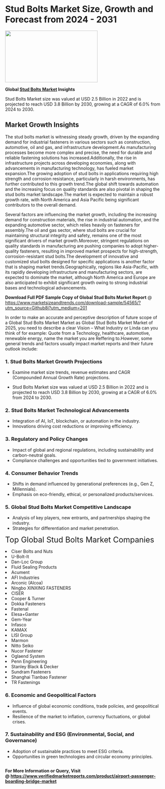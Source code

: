 <H1>Stud Bolts Market Size, Growth and Forecast from 2024 - 2031</H1><img class="aligncenter size-medium wp-image-584254" src="https://thirdeyenews.in/wp-content/uploads/2024/09/Global-Market-Research-300x168.jpeg" alt="" width="300" height="168" /><p><strong>Global&nbsp;<a href="https://www.marketsizeandtrends.com/download-sample/54565/?utm_source=Github8j?utm_medium=201">Stud Bolts Market</a> Insights</strong></p><p>Stud Bolts Market size was valued at USD 2.5 Billion in 2022 and is projected to reach USD 3.8 Billion by 2030, growing at a CAGR of 6.0% from 2024 to 2030.</p><p><h2>Market Growth Insights</h2> <p>The stud bolts market is witnessing steady growth, driven by the expanding demand for industrial fasteners in various sectors such as construction, automotive, oil and gas, and infrastructure development.As manufacturing processes become more complex and precise, the need for durable and reliable fastening solutions has increased.Additionally, the rise in infrastructure projects across developing economies, along with advancements in manufacturing technology, has fueled market expansion.The growing adoption of stud bolts in applications requiring high strength and corrosion resistance, particularly in harsh environments, has further contributed to this growth trend.The global shift towards automation and the increasing focus on quality standards are also pivotal in shaping the stud bolts market landscape.The market is expected to maintain a robust growth rate, with North America and Asia Pacific being significant contributors to the overall demand.</p> <p>Several factors are influencing the market growth, including the increasing demand for construction materials, the rise in industrial automation, and the expanding automotive sector, which relies heavily on fasteners for assembly.The oil and gas sector, where stud bolts are crucial for maintaining structural integrity and safety, remains one of the most significant drivers of market growth.Moreover, stringent regulations on quality standards in manufacturing are pushing companies to adopt higher-quality fasteners, resulting in improved market prospects for high-strength, corrosion-resistant stud bolts.The development of innovative and customized stud bolts designed for specific applications is another factor that is shaping market trends.Geographically, regions like Asia-Pacific, with its rapidly developing infrastructure and manufacturing sectors, are expected to dominate the market, although North America and Europe are also anticipated to exhibit significant growth owing to strong industrial bases and technological advancements.</p> <p><span class=""><strong>Download Full PDF Sample Copy of Global Stud Bolts Market Report</strong> @ <a href="https://www.marketsizeandtrends.com/download-sample/54565/?utm_source=Github8j?utm_medium=201" target="_blank">https://www.marketsizeandtrends.com/download-sample/54565/?utm_source=Github8j?utm_medium=201</a></span></p><p>In order to make an accurate and perceptive description of future scope of a Global&nbsp;Stud Bolts Market Market as Global&nbsp;Stud Bolts Market Market of 2025, you need to describe a clear Vision &ndash; What Industry or Linda can you think of for example: Quote from a Technology, healthcare, automotive, renewable energy, name the market you are Reffering to.However, some general trends and factors usually impact market reports and their future outlook include:</p><h3>1.&nbsp;<strong>Stud Bolts Market Growth Projections</strong></h3><ul><li>Examine market size trends, revenue estimates and CAGR (Compounded Annual Growth Rate) projections.</li><li><p>Stud Bolts Market size was valued at USD 2.5 Billion in 2022 and is projected to reach USD 3.8 Billion by 2030, growing at a CAGR of 6.0% from 2024 to 2030.</p></li></ul><h3>2.&nbsp;<strong>Stud Bolts Market Technological Advancements</strong></h3><ul><li>Integration of AI, IoT, blockchain, or automation in the industry.</li><li>Innovations driving cost reductions or improving efficiency.</li></ul><h3>3.&nbsp;<strong>Regulatory and Policy Changes</strong></h3><ul><li>Impact of global and regional regulations, including sustainability and carbon-neutral goals.</li><li>Compliance challenges and opportunities tied to government initiatives.</li></ul><h3>4.&nbsp;<strong>Consumer Behavior Trends</strong></h3><ul><li>Shifts in demand influenced by generational preferences (e.g., Gen Z, Millennials).</li><li>Emphasis on eco-friendly, ethical, or personalized products/services.</li></ul><h3>5.&nbsp;<strong>Global Stud Bolts Market Competitive Landscape</strong></h3><ul><li>Analysis of key players, new entrants, and partnerships shaping the industry.</li><li>Strategies for differentiation and market penetration.</li></ul><p data-pm-slice="1 1 []"><span style="color: inherit; font-family: inherit; font-size: 25px;">Top Global Stud Bolts Market Companies</span></p><div class="" data-test-id=""><p><li>Ciser Bolts and Nuts</li><li> U-Bolt-It</li><li> Dan-Loc Group</li><li> Fluid Sealing Products</li><li> Acument</li><li> AFI Industries</li><li> Arconic (Alcoa)</li><li> Ningbo XINXING FASTENERS</li><li> CISER</li><li> Cooper & Turner</li><li> Dokka Fasteners</li><li> Fastenal</li><li> Elesa+Ganter</li><li> Gem-Year</li><li> Infasco</li><li> KAMAX</li><li> LISI Group</li><li> Marmon</li><li> Nitto Seiko</li><li> Nucor Fastener</li><li> Oglaend System</li><li> Penn Engineering</li><li> Stanley Black & Decker</li><li> Sundram Fasteners</li><li> Shanghai Tianbao Fastener</li><li> TR Fastenings</li></p></div><h3>6.&nbsp;<strong>Economic and Geopolitical Factors</strong></h3><ul><li>Influence of global economic conditions, trade policies, and geopolitical events.</li><li>Resilience of the market to inflation, currency fluctuations, or global crises.</li></ul><h3>7.&nbsp;<strong>Sustainability and ESG (Environmental, Social, and Governance)</strong></h3><ul><li>Adoption of sustainable practices to meet ESG criteria.</li><li>Opportunities in green technologies and circular economy principles.</li></ul><h2><strong style="font-size: 14px;">For More Information or Query, Visit @&nbsp;</strong><a style="background-color: #ffffff; font-size: 14px;" href="https://www.marketsizeandtrends.com/report/stud-bolts-market/" target="_blank">https://www.verifiedmarketreports.com/product/airport-passenger-boarding-bridge-market</a></h2>